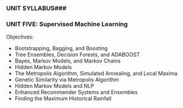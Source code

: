 ### UNIT SYLLABUS###
### UNIT FIVE: Supervised Machine Learning ###

Objectives:
  - Bootstrapping, Bagging, and Boosting
  - Tree Ensembles, Decision Forests, and ADABOOST
  - Bayes, Markov Models, and Markov Chains
  - Hidden Markov Models
  - The Metropolis Algorithm, Simulated Annealing, and Local Maxima
  - Genetic Similarity via Metropolis Algorithm
  - Hidden Markov Models and NLP
  - Enhanced Recommender Systems and Ensembles
  - Finding the Maximum Historical Rainfall
